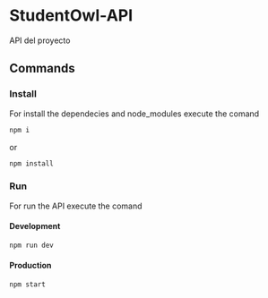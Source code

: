 # StudentOwl-API

API del proyecto

## Commands

### Install

For install the dependecies and node_modules execute the comand

```bash
npm i
```

or

```bash
npm install
```

### Run

For run the API execute the comand

#### Development

```bash
npm run dev
```

#### Production

```bash
npm start
```
